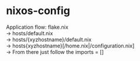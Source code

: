 # nixos-config

Application flow: 
flake.nix   
-> hosts/default.nix    
-> hosts/{xyzhostname}/default.nix   
-> hosts{xyzhostname}[/home.nix|/configuration.nix]  
-> From there just follow the imports = []    
